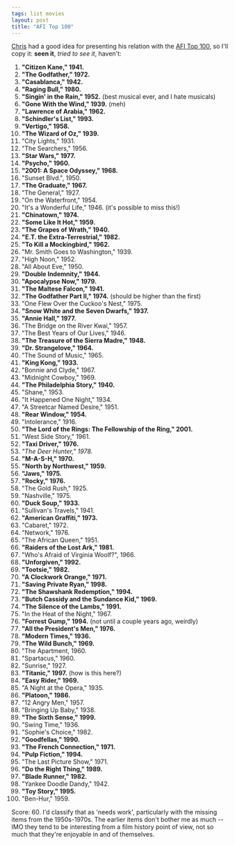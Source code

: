 ```yaml
---
tags: list movies
layout: post
title: "AFI Top 100"
---
```




<p><a href="http://xblog.xman.org/articles/2007/06/30/afi-top-100">Chris</a>
had a good idea for presenting his relation with the 
<a href="http://www.afi.com/tvevents/100years/movies.aspx">AFI Top 100</a>, 
so I'll copy it: <b>seen it</b>, <i>tried to see it</i>, haven't:</p>

<p><ol>
  <li><b>"Citizen Kane," 1941.</b>
  <li><b>"The Godfather," 1972.</b>
  <li><b>"Casablanca," 1942.</b>
  <li><b>"Raging Bull," 1980.</b>
  <li><b>"Singin' in the Rain," 1952.</b> (best musical ever, and I hate musicals)
  <li><b>"Gone With the Wind," 1939.</b> (meh)
  <li><b>"Lawrence of Arabia," 1962.</b>
  <li><b>"Schindler's List," 1993.</b>
  <li><b>"Vertigo," 1958.</b>
  <li><b>"The Wizard of Oz," 1939.</b>
  <li>"City Lights," 1931.
  <li>"The Searchers," 1956.
  <li><b>"Star Wars," 1977.</b>
  <li><b>"Psycho," 1960. </b>
  <li><b>"2001: A Space Odyssey," 1968.</b>
  <li>"Sunset Blvd.", 1950.
  <li><b>"The Graduate," 1967.</b>
  <li>"The General," 1927.
  <li>"On the Waterfront," 1954.
  <li>"It's a Wonderful Life," 1946. (it's possible to miss this!)
  <li><b>"Chinatown," 1974.</b>
  <li><b>"Some Like It Hot," 1959.</b>
  <li><b>"The Grapes of Wrath," 1940.</b>
  <li><b>"E.T. the Extra-Terrestrial," 1982.</b>
  <li><b>"To Kill a Mockingbird," 1962.</b>
  <li>"Mr. Smith Goes to Washington," 1939.
  <li>"High Noon," 1952.
  <li>"All About Eve," 1950.
  <li><b>"Double Indemnity," 1944.</b>
  <li><b>"Apocalypse Now," 1979.</b>
  <li><b>"The Maltese Falcon," 1941.</b>
  <li><b>"The Godfather Part II," 1974.</b> (should be higher than the first)
  <li>"One Flew Over the Cuckoo's Nest," 1975.
  <li><b>"Snow White and the Seven Dwarfs," 1937.</b>
  <li><b>"Annie Hall," 1977.</b>
  <li>"The Bridge on the River Kwai," 1957.
  <li>"The Best Years of Our Lives," 1946.
  <li><b>"The Treasure of the Sierra Madre," 1948.</b>
  <li><b>"Dr. Strangelove," 1964. </b>
  <li>"The Sound of Music," 1965.</b>
  <li><b>"King Kong," 1933. </b>
  <li>"Bonnie and Clyde," 1967.
  <li>"Midnight Cowboy," 1969.
  <li><b>"The Philadelphia Story," 1940.</b>
  <li>"Shane," 1953.
  <li>"It Happened One Night," 1934.
  <li>"A Streetcar Named Desire," 1951.
  <li><b>"Rear Window," 1954.</b>
  <li>"Intolerance," 1916.
  <li><b>"The Lord of the Rings: The Fellowship of the Ring," 2001.</b>
  <li>"West Side Story," 1961.
  <li><b>"Taxi Driver," 1976.</b>
  <li><em>"The Deer Hunter," 1978.</em>
  <li><b>"M-A-S-H," 1970.</b>
  <li><b>"North by Northwest," 1959.</b>
  <li><b>"Jaws," 1975.</b>
  <li><b>"Rocky," 1976.</b>
  <li>"The Gold Rush," 1925.
  <li>"Nashville," 1975.
  <li><b>"Duck Soup," 1933.</b>
  <li>"Sullivan's Travels," 1941.
  <li><b>"American Graffiti," 1973.</b>
  <li>"Cabaret," 1972.
  <li>"Network," 1976.
  <li>"The African Queen," 1951.
  <li><b>"Raiders of the Lost Ark," 1981.</b>
  <li>"Who's Afraid of Virginia Woolf?", 1966.
  <li><b>"Unforgiven," 1992. </b>
  <li><b>"Tootsie," 1982.</b>
  <li><b>"A Clockwork Orange," 1971.</b>
  <li><b>"Saving Private Ryan," 1998.</b>
  <li><b>"The Shawshank Redemption," 1994. </b>
  <li><b>"Butch Cassidy and the Sundance Kid," 1969.</b>
  <li><b>"The Silence of the Lambs," 1991.</b>
  <li>"In the Heat of the Night," 1967.
  <li><b>"Forrest Gump," 1994.</b> (not until a couple years ago, weirdly)
  <li><b>"All the President's Men," 1976.</b>
  <li><b>"Modern Times," 1936.</b>
  <li><b>"The Wild Bunch," 1969.</b>
  <li>"The Apartment, 1960.
  <li>"Spartacus," 1960.
  <li>"Sunrise," 1927.
  <li><b>"Titanic," 1997.</b> (how is this here?)
  <li><b>"Easy Rider," 1969.</b>
  <li>"A Night at the Opera," 1935.
  <li><b>"Platoon," 1986. </b>
  <li>"12 Angry Men," 1957.
  <li>"Bringing Up Baby," 1938.
  <li><b>"The Sixth Sense," 1999.</b>
  <li>"Swing Time," 1936.
  <li>"Sophie's Choice," 1982.
  <li><b>"Goodfellas," 1990. </b>
  <li><b>"The French Connection," 1971.</b>
  <li><b>"Pulp Fiction," 1994.</b>
  <li>"The Last Picture Show," 1971.
  <li><b>"Do the Right Thing," 1989.</b>
  <li><b>"Blade Runner," 1982.</b>
  <li>"Yankee Doodle Dandy," 1942.
  <li><b>"Toy Story," 1995.</b>
  <li>"Ben-Hur," 1959.
</ol>

<p>Score: 60. I'd classify that as 'needs work', particularly with the
missing items from the 1950s-1970s. The earlier items don't bother me
as much -- IMO they tend to be interesting from a film history point
of view, not so much that they're enjoyable in and of themselves.</p>



